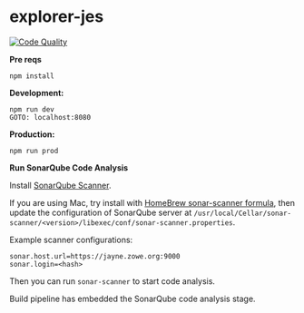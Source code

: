 # explorer-jes

[![Code Quality](https://jayne.zowe.org:9000/api/project_badges/measure?project=zowe%3Aexplorer-jes&metric=alert_status)](https://jayne.zowe.org:9000/dashboard/index/zowe:explorer-jes)

**Pre reqs**
```
npm install
```

**Development:**
```
npm run dev 
GOTO: localhost:8080
```
**Production:**
```
npm run prod
```

**Run SonarQube Code Analysis**

Install [SonarQube Scanner](https://docs.sonarqube.org/display/SCAN/Analyzing+with+SonarQube+Scanner).

If you are using Mac, try install with [HomeBrew sonar-scanner formula](https://formulae.brew.sh/formula/sonar-scanner), then update the configuration of SonarQube server at `/usr/local/Cellar/sonar-scanner/<version>/libexec/conf/sonar-scanner.properties`.

Example scanner configurations:

```
sonar.host.url=https://jayne.zowe.org:9000
sonar.login=<hash>
```

Then you can run `sonar-scanner` to start code analysis.

Build pipeline has embedded the SonarQube code analysis stage.
